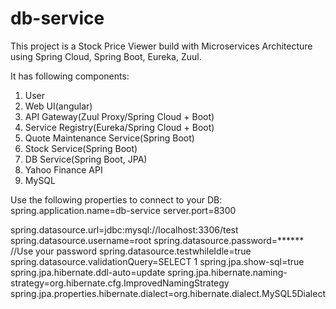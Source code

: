 # db-service
This project is a Stock Price Viewer build with Microservices Architecture using Spring Cloud, Spring Boot, Eureka, Zuul.

It has following components:
1. User
2. Web UI(angular)
3. API Gateway(Zuul Proxy/Spring Cloud + Boot)
4. Service Registry(Eureka/Spring Cloud + Boot)
5. Quote Maintenance Service(Spring Boot)
6. Stock Service(Spring Boot)
7. DB Service(Spring Boot, JPA)
8. Yahoo Finance API
9. MySQL

Use the following properties to connect to your DB:
spring.application.name=db-service
server.port=8300

spring.datasource.url=jdbc:mysql://localhost:3306/test
spring.datasource.username=root
spring.datasource.password=******  //Use your password
spring.datasource.testwhileIdle=true
spring.datasource.validationQuery=SELECT 1
spring.jpa.show-sql=true
spring.jpa.hibernate.ddl-auto=update
spring.jpa.hibernate.naming-strategy=org.hibernate.cfg.ImprovedNamingStrategy
spring.jpa.properties.hibernate.dialect=org.hibernate.dialect.MySQL5Dialect
